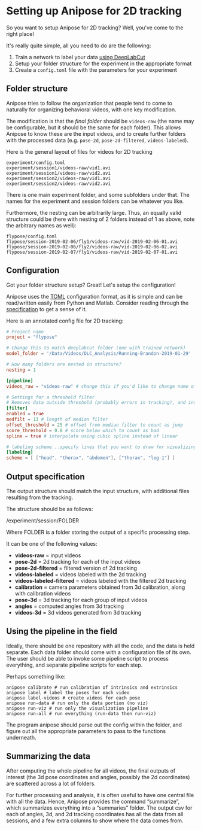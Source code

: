 # Setting up Anipose for 2D tracking

So you want to setup Anipose for 2D tracking? Well, you've come to the right place!

It's really quite simple, all you need to do are the following:

1) Train a network to label your data [using DeepLabCut](https://github.com/AlexEMG/DeepLabCut/blob/master/docs/UseOverviewGuide.md)
2) Setup your folder structure for the experiment in the appropriate format
3) Create a `config.toml` file with the parameters for your experiment

## Folder structure

Anipose tries to follow the organization that people tend to come to
naturally for organizing behavioral videos, with one key modification.

The modification is that the *final folder* should be `videos-raw` (the name may be configurable, but it should be the same for each folder). This allows Anipose to know these are the input videos, and to create further folders with the processed data (e.g. `pose-2d`, `pose-2d-filtered`, `videos-labeled`).


Here is the general layout of files for videos for 2D tracking

```
experiment/config.toml
experiment/session1/videos-raw/vid1.avi
experiment/session1/videos-raw/vid2.avi
experiment/session2/videos-raw/vid1.avi
experiment/session2/videos-raw/vid2.avi
```

There is one main experiment folder, and some subfolders under that.
The names for the experiment and session folders can be whatever you like.

Furthermore, the nesting can be arbitrarily large. Thus, an equally valid structure could be (here with nesting of 2 folders instead of 1 as above, note the arbitrary names as well):
```
flypose/config.toml
flypose/session-2019-02-06/fly1/videos-raw/vid-2019-02-06-01.avi
flypose/session-2019-02-06/fly2/videos-raw/vid-2019-02-06-02.avi
flypose/session-2019-02-07/fly1/videos-raw/vid-2019-02-07-01.avi
```


## Configuration

Got your folder structure setup? Great!
Let's setup the configuration!

Anipose uses the [TOML](https://github.com/toml-lang/toml) configuration format, as it is simple and can be read/written easily from Python and Matlab. Consider reading through the [specification](https://github.com/toml-lang/toml) to get a sense of it.


Here is an annotated config file for 2D tracking:

```toml
# Project name
project = "flypose"

# Change this to match deeplabcut folder (one with trained network)
model_folder = '/Data/Videos/DLC_Analysis/Running-Brandon-2019-01-29'

# How many folders are nested in structure?
nesting = 1

[pipeline]
videos_raw = "videos-raw" # change this if you'd like to change name of "videos-raw" folder

# Settings for a threshold filter
# Removes data outside threshold (probably errors in tracking), and interpolates
[filter]
enabled = true
medfilt = 13 # length of median filter
offset_threshold = 25 # offset from median filter to count as jump
score_threshold = 0.8 # score below which to count as bad
spline = true # interpolate using cubic spline instead of linear

# labeling scheme...specify lines that you want to draw for visualizing labels in videos
[labeling]
scheme = [ ["head", "thorax", "abdomen"], ["thorax", "leg-1"] ]
```

## Output specification

The output structure should match the input structure, with additional
files resulting from the tracking.

The structure should be as follows:

/experiment/session/FOLDER

Where FOLDER is a folder storing the output of a specific processing
step.

It can be one of the following values:

  - **videos-raw** = input videos
  - **pose-2d** = 2d tracking for each of the input videos
  - **pose-2d-filtered** = filtered version of 2d tracking
  - **videos-labeled** = videos labeled with the 2d tracking
  - **videos-labeled-filtered** = videos labeled with the filtered 2d tracking
  - **calibration** = camera parameters obtained from 3d calibration, along with calibration videos
  - **pose-3d** = 3d tracking for each group of input videos
  - **angles** = computed angles from 3d tracking
  - **videos-3d** = 3d videos generated from 3d tracking

## Using the pipeline in the field

Ideally, there should be one repository with all the code, and the data
is held separate. Each data folder should come with a configuration file
of its own. The user should be able to invoke some pipeline script to
process everything, and separate pipeline scripts for each step.

Perhaps something like:

```
anipose calibrate # run calibration of intrinsics and extrinsics
anipose label # label the poses for each video
anipose label-videos # create videos for each pose
anipose run-data # run only the data portion (no viz)
anipose run-viz # run only the visualization pipeline
anipose run-all # run everything (run-data then run-viz)
```

The program anipose should parse out the config within the folder, and
figure out all the appropriate parameters to pass to the functions
underneath.


## Summarizing the data

After computing the whole pipeline for all videos, the final outputs of
interest (the 3d pose coordinates and angles, possibly the 2d
coordinates) are scattered across a lot of folders.

For further processing and analysis, it is often useful to have one
central file with all the data. Hence, Anipose provides the command
“summarize”, which summarizes everything into a “summaries” folder.
The output csv for each of angles, 3d, and 2d tracking coordinates has
all the data from all sessions, and a few extra columns to show where
the data comes from.
